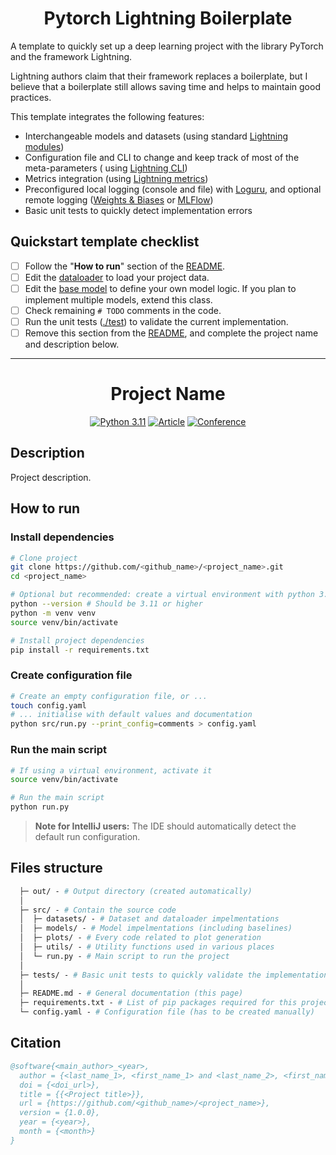 <div align="center">

# Pytorch Lightning Boilerplate

</div>

A template to quickly set up a deep learning project with the library PyTorch and the framework Lightning.

Lightning authors claim that their framework replaces a boilerplate,
but I believe that a boilerplate still allows saving time and helps to maintain good practices.

This template integrates the following features:

* Interchangeable models and datasets (using standard [Lightning modules](https://pytorch-lightning.readthedocs.io/en/stable/common/lightning_module.html))
* Configuration file and CLI to change and keep track of most of the meta-parameters (
  using [Lightning CLI](https://pytorch-lightning.readthedocs.io/en/stable/common/hyperparameters.html))
* Metrics integration (using [Lightning metrics](https://pytorch-lightning.readthedocs.io/en/stable/extensions/metrics.html))
* Preconfigured local logging (console and file) with [Loguru](https://github.com/Delgan/loguru), and optional remote
  logging ([Weights & Biases](https://wandb.ai/) or [MLFlow](https://mlflow.org))
* Basic unit tests to quickly detect implementation errors

## Quickstart template checklist

- [ ] Follow the "__How to run__" section of the [README](README.md).
- [ ] Edit the [dataloader](src/datasets/project_dataset.py) to load your project data.
- [ ] Edit the [base model](src/models/base_model.py) to define your own model logic. If you plan to implement multiple
  models, extend this class.
- [ ] Check remaining `# TODO` comments in the code.
- [ ] Run the unit tests ([./test](./test)) to validate the current implementation.
- [ ] Remove this section from the [README](README.md), and complete the project name and description below.

---

[//]: # (TODO: Remove section above)
<div align="center">

# Project Name

[//]: # (TODO: Set up badges with https://shields.io/)
[![Python 3.11](https://img.shields.io/badge/Python-3.11-informational)](https://docs.python.org/3/whatsnew/3.11.html)
[![Article](https://img.shields.io/badge/Article-doi.xxx-success)](https://www.doi.org/)
[![Conference](https://img.shields.io/badge/Conference-doi.xxx-success)](https://www.doi.org/)

</div>

## Description

[//]: # (TODO: Add a description of the project)
Project description.

## How to run

### Install dependencies

```bash
# Clone project
git clone https://github.com/<github_name>/<project_name>.git
cd <project_name>

# Optional but recommended: create a virtual environment with python 3.11
python --version # Should be 3.11 or higher
python -m venv venv
source venv/bin/activate

# Install project dependencies
pip install -r requirements.txt
 ```   

### Create configuration file

```bash
# Create an empty configuration file, or ...
touch config.yaml
# ... initialise with default values and documentation
python src/run.py --print_config=comments > config.yaml
```

### Run the main script

 ```bash
# If using a virtual environment, activate it
source venv/bin/activate

# Run the main script
python run.py
```

> **Note for IntelliJ users:**
> The IDE should automatically detect the default run configuration.

## Files structure

```graphql
  ├─ out/ - # Output directory (created automatically)
  │
  ├─ src/ - # Contain the source code
  │  ├─ datasets/ - # Dataset and dataloader impelmentations
  │  ├─ models/ - # Model impelmentations (including baselines)
  │  ├─ plots/ - # Every code related to plot generation
  │  ├─ utils/ - # Utility functions used in various places
  │  └─ run.py - # Main script to run the project
  │
  ├─ tests/ - # Basic unit tests to quickly validate the implementation
  │
  ├─ README.md - # General documentation (this page)
  ├─ requirements.txt - # List of pip packages required for this project
  └─ config.yaml - # Configuration file (has to be created manually)
```

## Citation

[//]: # (TODO: Add citation information and/or create a CITATION.cff file, see https://docs.github.com/en/repositories/managing-your-repositorys-settings-and-features/customizing-your-repository/about-citation-files)

```bibtex
@software{<main_author>_<year>,
  author = {<last_name_1>, <first_name_1> and <last_name_2>, <first_name_2>},
  doi = {<doi_url>},
  title = {{<Project title>}},
  url = {https://github.com/<github_name>/<project_name>},
  version = {1.0.0},
  year = {<year>},
  month = {<month>}
}
```
